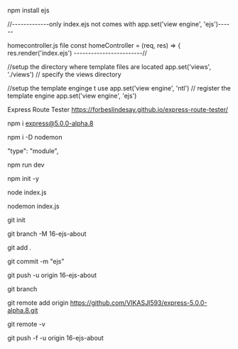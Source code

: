 npm install ejs

//-------------only index.ejs not comes with app.set('view engine', 'ejs')------

homecontroller.js file
const homeController = (req, res) => {
res.render('index.ejs')
------------------------//

//setup the directory where template files are located
app.set('views', './views') // specify the views directory

//setup the template enginge t use
app.set('view engine', 'ntl') // register the template engine
app.set('view engine', 'ejs')


Express Route Tester
https://forbeslindesay.github.io/express-route-tester/

npm i express@5.0.0-alpha.8

npm i -D nodemon

 "type": "module",

npm run dev

npm init -y

node index.js

nodemon index.js




git init

git branch -M 16-ejs-about

git add .

git commit -m "ejs"

git push -u origin 16-ejs-about

git branch

git remote add origin https://github.com/VIKASJI593/express-5.0.0-alpha.8.git

git remote -v

git push -f -u origin 16-ejs-about
